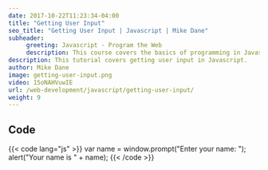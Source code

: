 ```yaml
---
date: 2017-10-22T11:23:34-04:00
title: "Getting User Input"
seo_title: "Getting User Input | Javascript | Mike Dane"
subheader:
     greeting: Javascript - Program the Web
     description: This course covers the basics of programming in Javascript. Work your way through the videos and we'll teach you everything you need to know to make your website more responsive!
description: This tutorial covers getting user input in Javascript.
author: Mike Dane
image: getting-user-input.png
video: 15oNAHVuwIE
url: /web-development/javascript/getting-user-input/
weight: 9
---
```


## Code

{{< code lang="js" >}}
var name = window.prompt("Enter your name: ");
alert("Your name is " + name);
{{< /code >}}